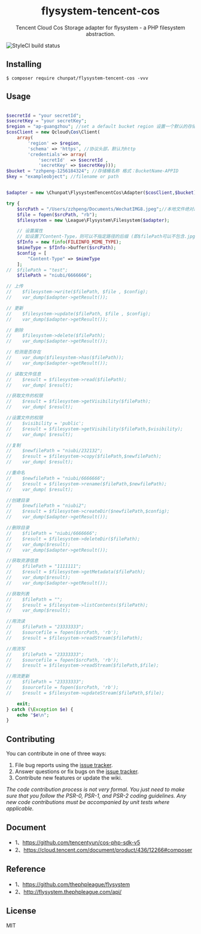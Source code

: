 <h1 align="center"> flysystem-tencent-cos </h1>

<p align="center"> Tencent Cloud Cos Storage adapter for flysystem - a PHP filesystem abstraction.</p>

![StyleCI build status](https://github.styleci.io/repos/274198375/shield) 

## Installing

```shell
$ composer require chunpat/flysystem-tencent-cos -vvv
```

## Usage

```php

$secretId = "your secretId";
$secretKey = "your secretKey";
$region = "ap-guangzhou"; //set a default bucket region 设置一个默认的存储桶地域 
$cosClient = new Qcloud\Cos\Client(
    array(
        'region' => $region,
        'schema' => 'https', //协议头部，默认为http
        'credentials'=> array(
            'secretId'  => $secretId ,
            'secretKey' => $secretKey)));
$bucket = "zzhpeng-1256184324"; //存储桶名称 格式：BucketName-APPID
$key = "exampleobject"; //filename or path


$adapter = new \Chunpat\FlysystemTencentCos\Adapter($cosClient,$bucket);

try {
    $srcPath = "/Users/zzhpeng/Documents/WechatIMG8.jpeg";//本地文件绝对路径
    $file = fopen($srcPath, "rb");
    $filesystem = new \League\Flysystem\Filesystem($adapter);

    // 设置属性
    // 如设置了Content-Type，则可以不指定路径的后缀 (即$filePath可以不包含.jpg等后缀名)
    $fInfo = new finfo(FILEINFO_MIME_TYPE);
    $mimeType = $fInfo->buffer($srcPath);
    $config = [
        "Content-Type" => $mimeType
    ];
//  $filePath = "test";
    $filePath = "niubi/6666666";

// 上传
//    $filesystem->write($filePath, $file , $config);
//    var_dump($adapter->getResult());

// 更新
//    $filesystem->update($filePath, $file , $config);
//    var_dump($adapter->getResult());

// 删除
//    $filesystem->delete($filePath);
//    var_dump($adapter->getResult());

// 检测是否存在
//    var_dump($filesystem->has($filePath));
//    var_dump($adapter->getResult());

// 读取文件信息
//    $result = $filesystem->read($filePath);
//    var_dump( $result);

//获取文件的权限
//    $result = $filesystem->getVisibility($filePath);
//    var_dump( $result);

//设置文件的权限
//    $visibility = 'public';
//    $result = $filesystem->getVisibility($filePath,$visibility);
//    var_dump( $result);

//复制
//    $newfilePath = "niubi/232132";
//    $result = $filesystem->copy($filePath,$newfilePath);
//    var_dump( $result);

//重命名
//    $newfilePath = "niubi/6666666";
//    $result = $filesystem->rename($filePath,$newfilePath);
//    var_dump( $result);

//创建目录
//    $newfilePath = "niubi2";
//    $result = $filesystem->createDir($newfilePath,$config);
//    var_dump($adapter->getResult());

//删除目录
//    $filePath = "niubi/6666666";
//    $result = $filesystem->deleteDir($filePath);
//    var_dump($result);
//    var_dump($adapter->getResult());

//获取资源信息
//    $filePath = "1111111";
//    $result = $filesystem->getMetadata($filePath);
//    var_dump($result);
//    var_dump($adapter->getResult());

//获取列表
//    $filePath = "";
//    $result = $filesystem->listContents($filePath);
//    var_dump($result);

//用流读
//    $filePath = "23333333";
//    $sourcefile = fopen($srcPath, 'rb');
//    $result = $filesystem->readStream($filePath);

//用流写
//    $filePath = "23333333";
//    $sourcefile = fopen($srcPath, 'rb');
//    $result = $filesystem->readStream($filePath,$file);

//用流更新
//    $filePath = "23333333";
//    $sourcefile = fopen($srcPath, 'rb');
//    $result = $filesystem->updateStream($filePath,$file);

    exit;
} catch (\Exception $e) {
    echo "$e\n";
}


```

## Contributing

You can contribute in one of three ways:

1. File bug reports using the [issue tracker](https://github.com/chunpat/flysystem-tencent-cos/issues).
2. Answer questions or fix bugs on the [issue tracker](https://github.com/chunpat/flysystem-tencent-cos/issues).
3. Contribute new features or update the wiki.

_The code contribution process is not very formal. You just need to make sure that you follow the PSR-0, PSR-1, and PSR-2 coding guidelines. Any new code contributions must be accompanied by unit tests where applicable._

## Document
- 1、https://github.com/tencentyun/cos-php-sdk-v5
- 2、https://cloud.tencent.com/document/product/436/12266#composer

## Reference
- 1、https://github.com/thephpleague/flysystem
- 2、http://flysystem.thephpleague.com/api/

## License

MIT

